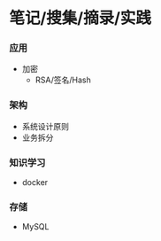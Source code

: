 # 笔记/搜集/摘录/实践

### 应用
- 加密
   - RSA/签名/Hash

### 架构
- 系统设计原则
- 业务拆分

### 知识学习
- docker

### 存储
- MySQL